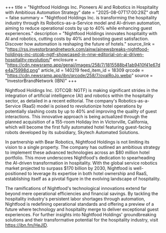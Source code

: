+++
title = "Nightfood Holdings Inc. Pioneers AI and Robotics in Hospitality with Ambitious Automation Strategy"
date = "2025-08-07T17:00:29Z"
draft = false
summary = "Nightfood Holdings Inc. is transforming the hospitality industry through its Robotics-as-a-Service model and AI-driven automation, aiming to reduce operational costs by up to 40% while enhancing guest experiences."
description = "Nightfood Holdings innovates hospitality with AI and robotics, cutting costs by 40% and boosting guest satisfaction. Discover how automation is reshaping the future of hotels."
source_link = "https://rss.investorbrandnetwork.com/ainw/ainewsbreaks-nightfood-holdings-inc-otcqb-ngtf-showcased-in-nnw-editorial-on-ai-driven-hospitality-revolution/"
enclosure = "https://cdn.newsramp.app/genai/images/258/7/1815588b41ab9410f41e67de4a75998d.png"
article_id = 140219
feed_item_id = 18309
qrcode = "https://cdn.newsramp.app/ibn/qrcode/258/7/ovalRoJo.webp"
source = "InvestorBrandNetwork (IBN)"
+++

<p>Nightfood Holdings Inc. (OTCQB: NGTF) is making significant strides in the integration of artificial intelligence (AI) and robotics within the hospitality sector, as detailed in a recent editorial. The company's Robotics-as-a-Service (RaaS) model is poised to revolutionize hotel operations by potentially slashing costs by up to 40% and improving the quality of guest interactions. This innovative approach is being actualized through the planned acquisition of a 155-room Holiday Inn in Victorville, California, which will become the first fully automated hotel featuring guest-facing robots developed by its subsidiary, Skytech Automated Solutions.</p><p>In partnership with Bear Robotics, Nightfood Holdings is not limiting its vision to a single property. The company has outlined an ambitious strategy to implement these advanced technologies across an $80 million hotel portfolio. This move underscores Nightfood's dedication to spearheading the AI-driven transformation in hospitality. With the global service robotics market projected to surpass $170 billion by 2030, Nightfood is well-positioned to leverage its expertise in both hotel ownership and RaaS, establishing itself as a pivotal figure in the evolving landscape of hospitality.</p><p>The ramifications of Nightfood's technological innovations extend far beyond mere operational efficiencies and financial savings. By tackling the hospitality industry's persistent labor shortages through automation, Nightfood is redefining operational standards and offering a preview of a future where technology and hospitality merge to deliver exceptional guest experiences. For further insights into Nightfood Holdings' groundbreaking solutions and their transformative potential for the hospitality industry, visit <a href='https://ibn.fm/HeJID' rel='nofollow' target='_blank'>https://ibn.fm/HeJID</a>.</p>